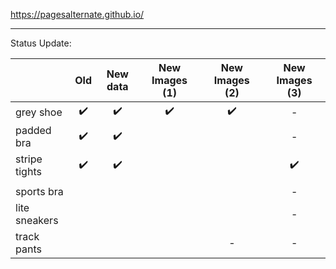https://pagesalternate.github.io/

<hr>

Status Update:

|               |        Old         |      New data      |   New Images (1)   |   New Images (2)   |   New Images (3)   |
| ------------- | :----------------: | :----------------: | :----------------: | :----------------: | :----------------: |
| grey shoe     | :heavy_check_mark: | :heavy_check_mark: | :heavy_check_mark: | :heavy_check_mark: |         -          |
| padded bra    | :heavy_check_mark: | :heavy_check_mark: |                    |                    |         -          |
| stripe tights | :heavy_check_mark: | :heavy_check_mark: |                    |                    | :heavy_check_mark: |
|               |                    |                    |                    |                    |                    |
| sports bra    |                    |                    |                    |                    |         -          |
| lite sneakers |                    |                    |                    |                    |         -          |
| track pants   |                    |                    |                    |         -          |         -          |

<!--  Comments section
✅
&#9745;
-->
